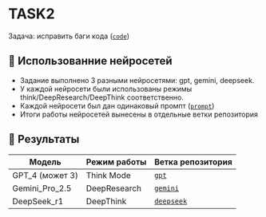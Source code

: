 # TASK2

Задача: исправить баги кода ([`code`](https://github.com/alterAI01/home-works/ai/task2/blob/main/code))

## 🧠 Использованние нейросетей

- Задание выполнено 3 разными нейросетями: gpt, gemini, deepseek.
- У каждой нейросети были использованы режимы think/DeepResearch/DeepThink соответственно.
- Каждой нейросети был дан одинаковый промпт ([`prompt`](https://github.com/alterAI01/home-works/ai/task2/blob/main/prompt))
- Итоги работы нейросетей вынесены в отдельные ветки репозитория

## 🎉 Результаты

| Модель      | Режим работы      | Ветка репозитория |
|-------------|------------------|------------------|
| GPT_4 (может 3)       | Think Mode       | [`gpt`](https://github.com/alterAI01/home-works/ai/task2/gpt) |
| Gemini_Pro_2.5  | DeepResearch     | [`gemini`](https://github.com/alterAI01/home-works/ai/task2/gemini_pro) |
| DeepSeek_r1   | DeepThink        | [`deepseek`](https://github.com/alterAI01/home-works/ai/task2/deepSeek) |
